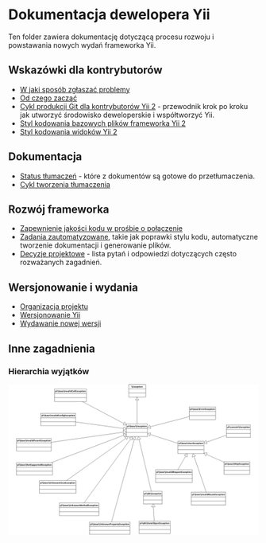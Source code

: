 Dokumentacja dewelopera Yii
===========================

Ten folder zawiera dokumentację dotyczącą procesu rozwoju i powstawania nowych wydań frameworka Yii.

Wskazówki dla kontrybutorów
---------------------------

- [W jaki sposób zgłaszać problemy](report-an-issue.md)
- [Od czego zacząć](getting-started.md)
- [Cykl produkcji Git dla kontrybutorów Yii 2](git-workflow.md) - przewodnik krok po kroku jak utworzyć środowisko deweloperskie i współtworzyć Yii.
- [Styl kodowania bazowych plików frameworka Yii 2](core-code-style.md)
- [Styl kodowania widoków Yii 2](view-code-style.md)


Dokumentacja
------------

- [Status tłumaczeń](translation-status.md) - które z dokumentów są gotowe do przetłumaczenia.
- [Cykl tworzenia tłumaczenia](translation-workflow.md)


Rozwój frameworka
-----------------

- [Zapewnienie jakości kodu w prośbie o połączenie](pull-request-qa.md)
- [Zadania zautomatyzowane](automation.md), takie jak poprawki stylu kodu, automatyczne tworzenie dokumentacji i generowanie plików.
- [Decyzje projektowe](design-decisions.md) - lista pytań i odpowiedzi dotyczących często rozważanych zagadnień.

Wersjonowanie i wydania
-----------------------

- [Organizacja projektu](project-organization.md)
- [Wersjonowanie Yii](versions.md)
- [Wydawanie nowej wersji](release.md)

Inne zagadnienia
----------------

### Hierarchia wyjątków

![Hierarchia wyjątków frameworka Yii](exception_hierarchy.png)
